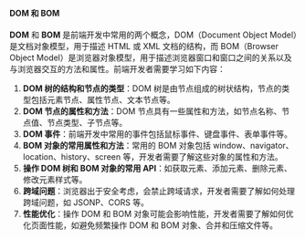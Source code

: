 <!--
 * @Author: Shu Binqi
 * @Date: 2023-02-24 21:18:10
 * @LastEditors: Shu Binqi
 * @LastEditTime: 2023-03-04 00:55:34
 * @Description: DOM 和 BOM 详解
 * @Version: 1.0.0
 * @FilePath: \interviewQuestions\JavaScript\DOM-BOM.md
-->

#### DOM 和 BOM

**DOM** 和 **BOM** 是前端开发中常用的两个概念，DOM（Document Object Model）是文档对象模型，用于描述 HTML 或 XML 文档的结构，而 BOM（Browser Object Model）是浏览器对象模型，用于描述浏览器窗口和窗口之间的关系以及与浏览器交互的方法和属性。前端开发者需要学习如下内容：

1. **DOM 树的结构和节点的类型**：DOM 树是由节点组成的树状结构，节点的类型包括元素节点、属性节点、文本节点等。
1. **DOM 节点的属性和方法**：DOM 节点具有一些属性和方法，如节点名称、节点值、节点类型、子节点等。
1. **DOM 事件**：前端开发中常用的事件包括鼠标事件、键盘事件、表单事件等。
1. **BOM 对象的常用属性和方法**：常用的 BOM 对象包括 window、navigator、location、history、screen 等，开发者需要了解这些对象的属性和方法。
1. **操作 DOM 树和 BOM 对象的常用 API**：如获取元素、添加元素、删除元素、修改元素样式等。
1. **跨域问题**：浏览器出于安全考虑，会禁止跨域请求，开发者需要了解如何处理跨域问题，如 JSONP、CORS 等。
1. **性能优化**：操作 DOM 和 BOM 对象可能会影响性能，开发者需要了解如何优化页面性能，如避免频繁操作 DOM 和 BOM 对象、合并和压缩文件等。
